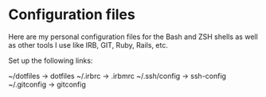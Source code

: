 # Configuration files

Here are my personal configuration files for the Bash and ZSH shells
as well as other tools I use like IRB, GIT, Ruby, Rails, etc.

Set up the following links:

~/dotfiles              -> dotfiles
~/.irbrc                -> .irbmrc
~/.ssh/config           -> ssh-config
~/.gitconfig            -> gitconfig
